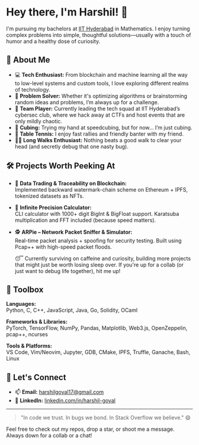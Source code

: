 # Hey there, I'm Harshil! 👋

I'm pursuing my bachelors at [IIT Hyderabad](https://www.iith.ac.in/) in Mathematics. I enjoy turning complex problems into simple, thoughtful solutions—usually with a touch of humor and a healthy dose of curiosity.

## 🧠 About Me

- 💻 **Tech Enthusiast:** From blockchain and machine learning all the way to low-level systems and custom tools, I love exploring different realms of technology.
- 🎯 **Problem Solver:** Whether it's optimizing algorithms or brainstorming random ideas and problems, I’m always up for a challenge.
- 🤝 **Team Player:** Currently leading the tech squad at IIT Hyderabad’s cybersec club, where we hack away at CTFs and host events that are only mildly chaotic.
- 🧩 **Cubing:** Trying my hand at speedcubing, but for now... I’m just cubing.
- 🏓 **Table Tennis:** I enjoy fast rallies and friendly banter with my friend.
- 🚶‍♂️ **Long Walks Enthusiast:** Nothing beats a good walk to clear your head (and secretly debug that one nasty bug).

## 🛠️ Projects Worth Peeking At

- 🔗 **Data Trading & Traceability on Blockchain:**  
  Implemented backward watermark-chain scheme on Ethereum + IPFS, tokenized datasets as NFTs.

<!-- 
- 📈 **HFT-X – High-Frequency Trading Simulator:**  
  Built a real-time C++ trading engine with multithreaded order flows, Monte Carlo pricing, and Bayesian strategy switching.

- 🔥 **Neural Diffusion Inversion:**  
  Trained deep models to reverse-engineer initial states from final outcomes of PDEs. U-Net + PyTorch magic.
-->

- 🧮 **Infinite Precision Calculator:**  
  CLI calculator with 1000+ digit BigInt & BigFloat support. Karatsuba multiplication and FFT included (because speed matters).

- 🕵️ **ARPie – Network Packet Sniffer & Simulator:**  
  Real-time packet analysis + spoofing for security testing. Built using Pcap++ with high-speed packet floods.<br>
  
  😴 Currently surviving on caffeine and curiosity, building more projects that might just be worth losing sleep over. If you're up for a collab (or just want to debug life together), hit me up!

## 🧰 Toolbox

**Languages:**  
Python, C, C++, JavaScript, Java, Go, Solidity, OCaml

**Frameworks & Libraries:**  
PyTorch, TensorFlow, NumPy, Pandas, Matplotlib, Web3.js, OpenZeppelin, pcap++, ncurses

**Tools & Platforms:**  
VS Code, Vim/Neovim, Jupyter, GDB, CMake, IPFS, Truffle, Ganache, Bash, Linux

<!--## 🏆 Achievements

- AIR 4079 in JEE Advanced 2023 (among 189k candidates)
- 99.46%ile and 99.45%ile in JEE Mains 2023 (out of 1.5 million)-->

## 🤝 Let's Connect

- 📫 **Email:** [harshilgoyal17@gmail.com](mailto:harshilgoyal17@gmail.com)  
- 💼 **LinkedIn:** [linkedin.com/in/harshil-goyal](https://linkedin.com/in/harshil-goyal)  
<!--- 🌐 **Website:** [mercurialus.github.io](https://mercurialus.github.io)-->

---

> "In code we trust. In bugs we bond. In Stack Overflow we believe." 😄

Feel free to check out my repos, drop a star, or shoot me a message. Always down for a collab or a chat!
